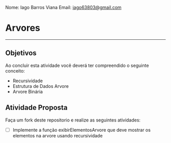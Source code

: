 Nome: Iago Barros Viana
Email: iago63803@gmail.com

# Arvores
---

## Objetivos

Ao concluir esta atividade você deverá ter compreendido o seguinte conceito:
* Recursividade
* Estrutura de Dados Arvore
* Arvore Binária


## Atividade Proposta

Faça um fork deste repositorio e realize as seguintes atividades: 

- [ ] Implemente a função exibirElementosArvore que deve mostrar os elementos na arvore usando recursividade
